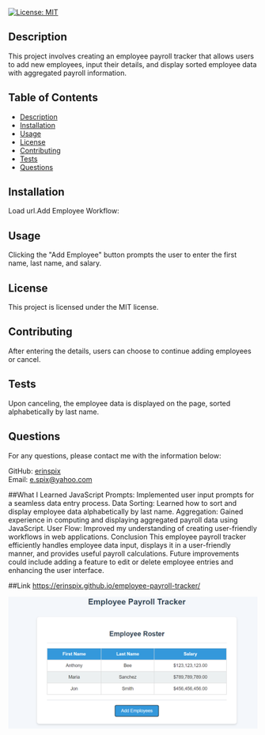 [![License: MIT](https://img.shields.io/badge/License-MIT-yellow.svg)](https://opensource.org/licenses/MIT)

## Description

This project involves creating an employee payroll tracker that allows users to add new employees, input their details, and display sorted employee data with aggregated payroll information.

## Table of Contents

- [Description](#description)
- [Installation](#installation)
- [Usage](#usage)
- [License](#license)
- [Contributing](#contributing)
- [Tests](#tests)
- [Questions](#questions)

## Installation

Load url.Add Employee Workflow:

## Usage

Clicking the "Add Employee" button prompts the user to enter the first name, last name, and salary.

## License

This project is licensed under the MIT license.

## Contributing

After entering the details, users can choose to continue adding employees or cancel.

## Tests

Upon canceling, the employee data is displayed on the page, sorted alphabetically by last name.

## Questions

For any questions, please contact me with the information below:

GitHub: [erinspix](https://github.com/erinspix)  
Email: e.spix@yahoo.com

##What I Learned
JavaScript Prompts: Implemented user input prompts for a seamless data entry process.
Data Sorting: Learned how to sort and display employee data alphabetically by last name.
Aggregation: Gained experience in computing and displaying aggregated payroll data using JavaScript.
User Flow: Improved my understanding of creating user-friendly workflows in web applications.
Conclusion
This employee payroll tracker efficiently handles employee data input, displays it in a user-friendly manner, and provides useful payroll calculations. Future improvements could include adding a feature to edit or delete employee entries and enhancing the user interface.


##Link
https://erinspix.github.io/employee-payroll-tracker/

![App Screenshot](./assets/employeetracker2.png)
